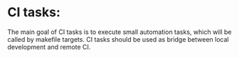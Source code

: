 # CI tasks:

The main goal of CI tasks is to execute small automation tasks, which will be called by makefile targets.
CI tasks should be used as bridge between local development and remote CI.


